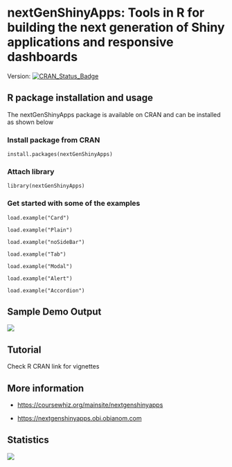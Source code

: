 # nextGenShinyApps: Tools in R for building the next generation of Shiny applications and responsive dashboards

Version: [![CRAN\_Status\_Badge](https://www.r-pkg.org/badges/version/nextGenShinyApps)](https://cran.r-project.org/package=nextGenShinyApps)



## R package installation and usage
The nextGenShinyApps package is available on CRAN and can be installed as shown below

### Install package from CRAN

`install.packages(nextGenShinyApps)`

### Attach library 

`library(nextGenShinyApps)`

### Get started with some of the examples

`load.example("Card")`

`load.example("Plain")`

`load.example("noSideBar")`

`load.example("Tab")`

`load.example("Modal")`

`load.example("Alert")`

`load.example("Accordion")`


## Sample Demo Output

![](https://nextgenshinyapps.obi.obianom.com/nextgenshinyapps.png)

## Tutorial

Check R CRAN link for vignettes
 
## More information

 
 - https://coursewhiz.org/mainsite/nextgenshinyapps
 
 - https://nextgenshinyapps.obi.obianom.com

## Statistics 

[![](https://cranlogs.r-pkg.org/badges/nextGenShinyApps)](https://cran.r-project.org/package=nextGenShinyApps)



